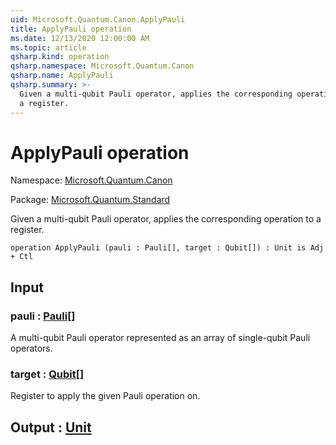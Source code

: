 ```yaml
---
uid: Microsoft.Quantum.Canon.ApplyPauli
title: ApplyPauli operation
ms.date: 12/13/2020 12:00:00 AM
ms.topic: article
qsharp.kind: operation
qsharp.namespace: Microsoft.Quantum.Canon
qsharp.name: ApplyPauli
qsharp.summary: >-
  Given a multi-qubit Pauli operator, applies the corresponding operation to
  a register.
---
```


# ApplyPauli operation

Namespace: [Microsoft.Quantum.Canon](xref:Microsoft.Quantum.Canon)

Package: [Microsoft.Quantum.Standard](https://nuget.org/packages/Microsoft.Quantum.Standard)


Given a multi-qubit Pauli operator, applies the corresponding operation toa register.

```qsharp
operation ApplyPauli (pauli : Pauli[], target : Qubit[]) : Unit is Adj + Ctl
```


## Input

### pauli : [Pauli](xref:microsoft.quantum.lang-ref.pauli)[]

A multi-qubit Pauli operator represented as an array of single-qubit Pauli operators.


### target : [Qubit](xref:microsoft.quantum.lang-ref.qubit)[]

Register to apply the given Pauli operation on.



## Output : [Unit](xref:microsoft.quantum.lang-ref.unit)

